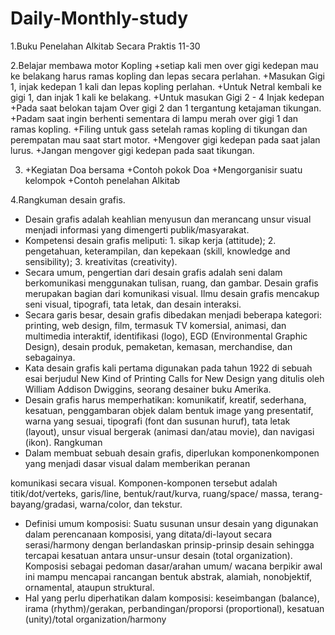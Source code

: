 # Daily-Monthly-study

1.Buku Penelahan Alkitab Secara Praktis
 11-30 

2.Belajar membawa motor Kopling
  +setiap kali men over gigi kedepan mau ke belakang harus ramas kopling dan lepas secara perlahan.
  +Masukan Gigi 1, injak kedepan 1 kali dan lepas kopling perlahan.
  +Untuk Netral kembali ke gigi 1, dan injak 1 kali ke belakang.
  +Untuk masukan Gigi 2 - 4 Injak kedepan
  +Pada saat belokan tajam Over gigi 2 dan 1 tergantung ketajaman tikungan.
  +Padam saat ingin berhenti sementara di lampu merah over gigi 1 dan ramas kopling.
  +Filing untuk gass setelah ramas kopling di tikungan  dan perempatan mau saat start motor.
  +Mengover gigi kedepan pada saat jalan lurus.
  +Jangan mengover gigi kedepan pada saat tikungan.

3. +Kegiatan Doa bersama 
   +Contoh pokok Doa
   +Mengorganisir suatu kelompok
   +Contoh penelahan Alkitab

4.Rangkuman desain grafis.
- Desain grafis adalah keahlian menyusun dan merancang unsur 
visual menjadi informasi yang dimengerti publik/masyarakat.
- Kompetensi desain grafis meliputi: 1. sikap kerja (attitude); 2. 
pengetahuan, keterampilan, dan kepekaan (skill, knowledge and 
sensibility); 3. kreativitas (creativity).
- Secara umum, pengertian dari desain grafis adalah seni dalam 
berkomunikasi menggunakan tulisan, ruang, dan gambar. Desain 
grafis merupakan bagian dari komunikasi visual. Ilmu desain grafis 
mencakup seni visual, tipografi, tata letak, dan desain interaksi.
- Secara garis besar, desain grafis dibedakan menjadi beberapa 
kategori: printing, web design, film, termasuk TV komersial, animasi, 
dan multimedia interaktif, identifikasi (logo), EGD (Environmental 
Graphic Design), desain produk, pemaketan, kemasan, merchandise, 
dan sebagainya.
- Kata desain grafis kali pertama digunakan pada tahun 1922 di 
sebuah esai berjudul New Kind of Printing Calls for New Design
yang ditulis oleh William Addison Dwiggins, seorang desainer buku 
Amerika. 
- Desain grafis harus memperhatikan: komunikatif, kreatif, 
sederhana, kesatuan, penggambaran objek dalam bentuk image 
yang presentatif, warna yang sesuai, tipografi (font dan susunan 
huruf), tata letak (layout), unsur visual bergerak (animasi dan/atau 
movie), dan navigasi (ikon).
 Rangkuman
- Dalam membuat sebuah desain grafis, diperlukan komponenkomponen yang menjadi dasar visual dalam memberikan peranan 

komunikasi secara visual. Komponen-komponen tersebut adalah 
titik/dot/verteks, garis/line, bentuk/raut/kurva, ruang/space/
massa, terang-bayang/gradasi, warna/color, dan tekstur. 
- Definisi umum komposisi: Suatu susunan unsur desain yang 
digunakan dalam perencanaan komposisi, yang ditata/di-layout
secara serasi/harmony dengan berlandaskan prinsip-prinsip desain 
sehingga tercapai kesatuan antara unsur-unsur desain (total 
organization). Komposisi sebagai pedoman dasar/arahan umum/
wacana berpikir awal ini mampu mencapai rancangan bentuk 
abstrak, alamiah, nonobjektif, ornamental, ataupun struktural.
- Hal yang perlu diperhatikan dalam komposisi: keseimbangan 
(balance), irama (rhythm)/gerakan, perbandingan/proporsi 
(proportional), kesatuan (unity)/total organization/harmony
